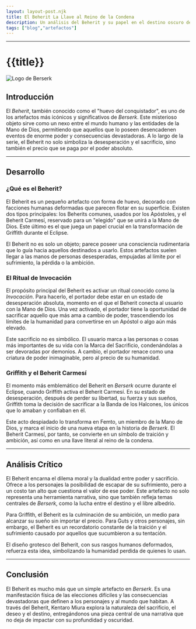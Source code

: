 ```yaml
---
layout: layout-post.njk
title: El Beherit La Llave al Reino de la Condena
description: Un análisis del Beherit y su papel en el destino oscuro de los personajes de Berserk.
tags: ["blog","artefactos"]
---
```

---

# {{title}}

![Logo de Berserk](/img/Beherit.jpeg)


## Introducción

El *Beherit*, también conocido como el "huevo del conquistador", es uno de los artefactos más icónicos y significativos de *Berserk*. Este misterioso objeto sirve como un nexo entre el mundo humano y las entidades de la Mano de Dios, permitiendo que aquellos que lo poseen desencadenen eventos de enorme poder y consecuencias devastadoras. A lo largo de la serie, el Beherit no solo simboliza la desesperación y el sacrificio, sino también el precio que se paga por el poder absoluto.

---

## Desarrollo

### ¿Qué es el Beherit?
El Beherit es un pequeño artefacto con forma de huevo, decorado con facciones humanas deformadas que parecen flotar en su superficie. Existen dos tipos principales: los Beherits comunes, usados por los Apóstoles, y el Beherit Carmesí, reservado para un "elegido" que se unirá a la Mano de Dios. Este último es el que juega un papel crucial en la transformación de Griffith durante el Eclipse.

El Beherit no es solo un objeto; parece poseer una consciencia rudimentaria que lo guía hacia aquellos destinados a usarlo. Estos artefactos suelen llegar a las manos de personas desesperadas, empujadas al límite por el sufrimiento, la pérdida o la ambición.

### El Ritual de Invocación
El propósito principal del Beherit es activar un ritual conocido como la *Invocación*. Para hacerlo, el portador debe estar en un estado de desesperación absoluta, momento en el que el Beherit conecta al usuario con la Mano de Dios. Una vez activado, el portador tiene la oportunidad de sacrificar aquello que más ama a cambio de poder, trascendiendo los límites de la humanidad para convertirse en un Apóstol o algo aún más elevado.

Este sacrificio no es simbólico. El usuario marca a las personas o cosas más importantes de su vida con la Marca del Sacrificio, condenándolas a ser devoradas por demonios. A cambio, el portador renace como una criatura de poder inimaginable, pero al precio de su humanidad.

### Griffith y el Beherit Carmesí
El momento más emblemático del Beherit en *Berserk* ocurre durante el Eclipse, cuando Griffith activa el Beherit Carmesí. En su estado de desesperación, después de perder su libertad, su fuerza y sus sueños, Griffith toma la decisión de sacrificar a la Banda de los Halcones, los únicos que lo amaban y confiaban en él.

Este acto despiadado lo transforma en Femto, un miembro de la Mano de Dios, y marca el inicio de una nueva etapa en la historia de *Berserk*. El Beherit Carmesí, por tanto, se convierte en un símbolo de traición y ambición, así como en una llave literal al reino de la condena.

---

## Análisis Crítico

El Beherit encarna el dilema moral y la dualidad entre poder y sacrificio. Ofrece a los personajes la posibilidad de escapar de su sufrimiento, pero a un costo tan alto que cuestiona el valor de ese poder. Este artefacto no solo representa una herramienta narrativa, sino que también refleja temas centrales de *Berserk*, como la lucha entre el destino y el libre albedrío.

Para Griffith, el Beherit es la culminación de su ambición, un medio para alcanzar su sueño sin importar el precio. Para Guts y otros personajes, sin embargo, el Beherit es un recordatorio constante de la traición y el sufrimiento causado por aquellos que sucumbieron a su tentación.

El diseño grotesco del Beherit, con sus rasgos humanos deformados, refuerza esta idea, simbolizando la humanidad perdida de quienes lo usan.

---

## Conclusión

El Beherit es mucho más que un simple artefacto en *Berserk*. Es una manifestación física de las elecciones difíciles y las consecuencias devastadoras que definen a los personajes y al mundo que habitan. A través del Beherit, Kentaro Miura explora la naturaleza del sacrificio, el deseo y el destino, entregándonos una pieza central de una narrativa que no deja de impactar con su profundidad y oscuridad.

